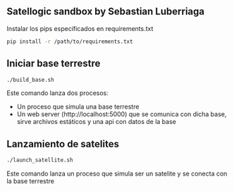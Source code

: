 ## Satellogic sandbox by Sebastian Luberriaga

Instalar los pips especificados en requirements.txt

```bash
pip install -r /path/to/requirements.txt
```

## Iniciar base terrestre 

```bash
./build_base.sh
```

Este comando lanza dos procesos: 
- Un proceso que simula una base terrestre
- Un web server (http://localhost:5000) que se comunica con dicha base, sirve archivos estáticos y una api con datos de la base

## Lanzamiento de satelites

```bash
./launch_satellite.sh
```

Este comando lanza un proceso que simula ser un satelite y se conecta con la base terrestre